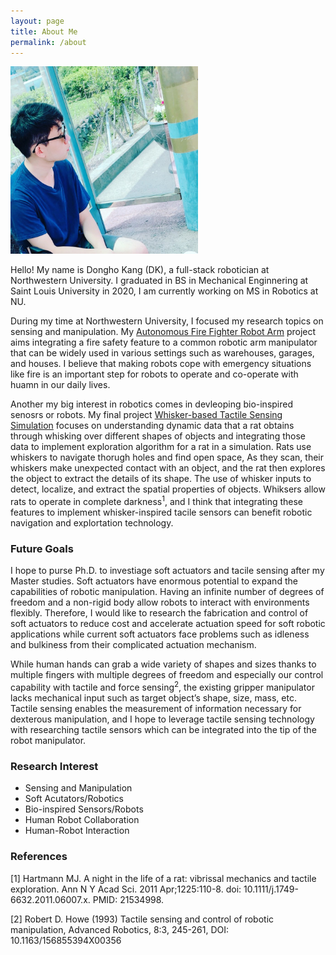 ```yaml
---
layout: page
title: About Me
permalink: /about
---
```


<div class="post-flex-display">
    <img src="/img/dkprofile.jpg" width="300" alt="dkprofile">
</div>

Hello! My name is Dongho Kang (DK), a full-stack robotician at Northwestern University.
I graduated in BS in Mechanical Enginnering at Saint Louis University in 2020, I am currently working on MS in Robotics at NU.

During my time at Northwestern University, I focused my research topics on sensing and manipulation. 
My [Autonomous Fire Fighter Robot Arm](https://dokkev.github.io/firefigther-robot/) project aims integrating a fire safety feature to a common robotic arm manipulator that can be widely used in various settings such as warehouses, garages, and houses. I believe that making robots cope with emergency situations like fire is an important step for robots to operate and co-operate with huamn in our daily lives. 

Another my big interest in robotics comes in devleoping bio-inspired senosrs or robots. My final project [Whisker-based Tactile Sensing Simulation](https://dokkev.github.io/Digital-Rat-Whisker-Simulation/) focuses on understanding dynamic data that a rat obtains through whisking over different shapes of objects and integrating those data to implement exploration algorithm for a rat in a simulation.  Rats use whiskers to navigate thorugh holes and find open space, As they scan, their whiskers make unexpected contact with an object, and the rat then explores the object to extract the details of its shape. The use of whisker inputs to detect, localize, and extract the spatial properties of objects. Whiksers allow rats to operate in complete darkness<sup>1</sup>, and I think that integrating these features to implement whisker-inspired tacile sensors can benefit robotic navigation and explortation technology.


### Future Goals
I hope to purse Ph.D. to investiage soft actuators and tacile sensing after my Master studies. Soft actuators have enormous potential to expand the capabilities of robotic manipulation. Having an infinite number of degrees of freedom and a non-rigid body allow robots to interact with environments flexibly. Therefore, I would like to research the fabrication and control of soft actuators to reduce cost and accelerate actuation speed for soft robotic applications while current soft actuators face problems such as idleness and bulkiness from their complicated actuation mechanism.

While human hands can grab a wide variety of shapes and sizes thanks to multiple fingers with multiple degrees of freedom and especially our control capability with tactile and force sensing<sup>2</sup>, the existing gripper manipulator lacks mechanical input such as target object’s shape, size, mass, etc. Tactile sensing enables the measurement of information necessary for dexterous manipulation, and I hope to leverage tactile sensing technology with researching tactile sensors which can be integrated into the tip of the robot manipulator.


### Research Interest
 - Sensing and Manipulation
 - Soft Acutators/Robotics
 - Bio-inspired Sensors/Robots
 - Human Robot Collaboration 
 - Human-Robot Interaction



### References

[1] Hartmann MJ. A night in the life of a rat: vibrissal mechanics and tactile exploration. Ann N Y Acad Sci. 2011 Apr;1225:110-8. doi: 10.1111/j.1749-6632.2011.06007.x. PMID: 21534998.

[2] Robert D. Howe (1993) Tactile sensing and control of robotic manipulation,
Advanced Robotics, 8:3, 245-261, DOI: 10.1163/156855394X00356